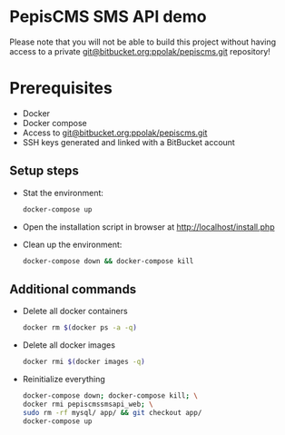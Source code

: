 # PepisCMS SMS API demo

Please note that you will not be able to build this project without having access to a private
[git@bitbucket.org:ppolak/pepiscms.git](ssh://git@bitbucket.org:ppolak/pepiscms.git) repository!

# Prerequisites
 * Docker
 * Docker compose
 * Access to [git@bitbucket.org:ppolak/pepiscms.git](ssh://git@bitbucket.org:ppolak/pepiscms.git)
 * SSH keys generated and linked with a BitBucket account

## Setup steps

* Stat the environment:

    ```bash
    docker-compose up
    ```

* Open the installation script in browser at [http://localhost/install.php](http://localhost/install.php)

* Clean up the environment:

    ```bash
    docker-compose down && docker-compose kill
    ```
    
## Additional commands


* Delete all docker containers
    ```bash
    docker rm $(docker ps -a -q)
    ```

* Delete all docker images
    ```bash
    docker rmi $(docker images -q)
    ```
    
* Reinitialize everything
    ```bash
    docker-compose down; docker-compose kill; \
    docker rmi pepiscmssmsapi_web; \
    sudo rm -rf mysql/ app/ && git checkout app/
    docker-compose up
    ```

